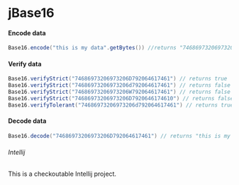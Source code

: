 # jBase16

#### Encode data

```java
Base16.encode("this is my data".getBytes()) //returns "74686973206973206D792064617461"
```

#### Verify data

```java
Base16.verifyStrict("74686973206973206D792064617461") // returns true
Base16.verifyStrict("74686973206973206d792064617461") // returns false
Base16.verifyStrict("74686973206973206W792064617461") // returns false
Base16.verifyStrict("74686973206973206D7920646174610") // returns false
Base16.verifyTolerant("74686973206973206d792064617461") // returns true
```

#### Decode data

```java
Base16.decode("74686973206973206D792064617461") // returns "this is my data".getBytes()
```



###### Intellij

This is a checkoutable Intellij project.